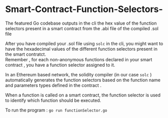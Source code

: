 # Smart-Contract-Function-Selectors-
The featured Go codebase outputs in the cli the hex value of the function selectors present in a smart contract from the .abi file of the compiled .sol file <br>

After you have compiled your .sol file using  `solc`  in the cli, you might want to have the hexadecimal values of the different function selectors present 
in the smart contratct.<br>
Remember , for each non-anonymous functions declared in your smart contract ,  you have a function selector assigned to it. <br>

In an Ethereum based network, the solidity compiler  (in our case `solc` )  automatically generates the function selectors based on the function name and parameters types defined in the contract . <br>

When a function is called on a smart contract, the function selector is used to identify which function should be executed. 

To run the program :   `go run functionSelector.go`   
